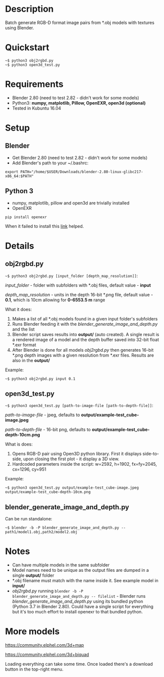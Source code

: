 # Description
Batch generate RGB-D format image pairs from *.obj models with textures using Blender.

# Quickstart
```
~$ python3 obj2rgbd.py
~$ python3 open3d_test.py
```

# Requirements
* Blender 2.80 (need to test 2.82 - didn't work for some models)
* Python3: **numpy, matplotlib, Pillow, OpenEXR, open3d (optional)**
* Tested in Kubuntu 16.04

# Setup

## Blender

* Get Blender 2.80 (need to test 2.82 - didn't work for some models)
* Add Blender's path to your ~/.bashrc:
```
export PATH="/home/$USER/Downloads/blender-2.80-linux-glibc217-x86_64:$PATH"
```

## Python 3

* numpy, matplotlib, pillow and open3d are trivially installed
* OpenEXR
```
pip install openexr
```
When it failed to install this [link](https://stackoverflow.com/questions/45601949/install-openexr-in-python-doesnt-work) helped.

# Details

## obj2rgbd.py

```~$ python3 obj2rgbd.py [input_folder [depth_map_resolution]]```:

*input_folder* - folder with subfolders with *.obj files, default value - **input**

*depth_map_resolution* - units in the depth 16-bit *.png file, default value - **0.1**, which is 10cm allowing for **0-6553.5 m** range

What it does:
1. Makes a list of all *.obj models found in a given input folder's subfolders
2. Runs Blender feeding it with the *blender_generate_image_and_depth.py* and the list
3. Blender script saves results into **output/** (auto created). A single result is a rendered image of a model and the depth buffer saved into 32-bit float *.exr format
4. After Blender is done for all models *obj2rgbd.py* then generates 16-bit *.png depth images with a given resolution from *.exr files. Results are also in the **output/**

Example:
```
~$ python3 obj2rgbd.py input 0.1
```

## open3d_test.py

```~$ python3 open3d_test.py [path-to-image-file [path-to-depth-file]]```:

*path-to-image-file* - jpeg, defaults to **output/example-test_cube-image.jpeg**

*path-to-depth-file* - 16-bit png, defaults to **output/example-test_cube-depth-10cm.png**

What is does:
1. Opens RGB-D pair using Open3D python library. First it displays side-to-side, upon closing the first plot - it display a 3D view.
2. Hardcoded parameters inside the script: w=2592, h=1902, fx=fy=2045, cx=1296, cy=951

Example:
```
~$ python3 open3d_test.py output/example-test_cube-image.jpeg output/example-test_cube-depth-10cm.png
```

## blender_generate_image_and_depth.py

Can be run standalone:
```
~$ blender -b -P blender_generate_image_and_depth.py -- path1/model1.obj,path2/model2.obj
```

# Notes

* Can have multiple models in the same subfolder
* Model names need to be unique as the output files are dumped in a single **output/** folder
* *.obj filename must match with the name inside it. See example model in **input/**
* *obj2rgbd.py* running ```blender -b -P blender_generate_image_and_depth.py -- filelist``` - Blender runs *blender_generate_image_and_depth.py* using its bundled python (Python 3.7 in Blender 2.80). Could have a single script for everything but it's too much effort to install openexr to that bundled python.

# More models

https://community.elphel.com/3d+map

https://community.elphel.com/3d+biquad

Loading everything can take some time. Once loaded there's a download button in the top-right menu.